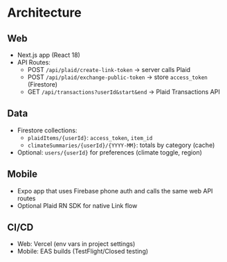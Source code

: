 # Architecture

## Web
- Next.js app (React 18)
- API Routes:
  - POST `/api/plaid/create-link-token` → server calls Plaid
  - POST `/api/plaid/exchange-public-token` → store `access_token` (Firestore)
  - GET  `/api/transactions?userId&start&end` → Plaid Transactions API

## Data
- Firestore collections:
  - `plaidItems/{userId}`: `access_token`, `item_id`
  - `climateSummaries/{userId}/{YYYY-MM}`: totals by category (cache)
- Optional: `users/{userId}` for preferences (climate toggle, region)

## Mobile
- Expo app that uses Firebase phone auth and calls the same web API routes
- Optional Plaid RN SDK for native Link flow

## CI/CD
- Web: Vercel (env vars in project settings)
- Mobile: EAS builds (TestFlight/Closed testing)
